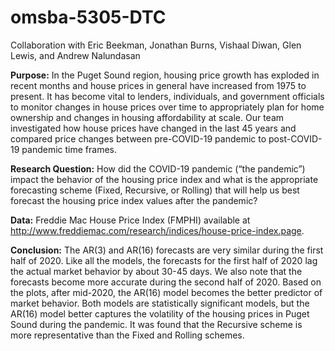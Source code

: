 # omsba-5305-DTC

Collaboration with Eric Beekman, Jonathan Burns, Vishaal Diwan, Glen Lewis, and Andrew Nalundasan

**Purpose:**
In the Puget Sound region, housing price growth has exploded in recent months and house prices in general have increased from 1975 to present. It has become vital to lenders, individuals, and government officials to monitor changes in house prices over time to appropriately plan for home ownership and changes in housing affordability at scale. Our team investigated how house prices have changed in the last 45 years and compared price changes between pre-COVID-19 pandemic to post-COVID-19 pandemic time frames.

**Research Question:**
How did the COVID-19 pandemic (“the pandemic”) impact the behavior of the housing price index and what is the appropriate forecasting scheme (Fixed, Recursive, or Rolling) that will help us best forecast the housing price index values after the pandemic?

**Data:**
Freddie Mac House Price Index (FMPHI) available at http://www.freddiemac.com/research/indices/house-price-index.page.

**Conclusion:**
The AR(3) and AR(16) forecasts are very similar during the first half of 2020. Like all the models, the forecasts for the first half of 2020 lag the actual market behavior by about 30-45 days. We also note that the forecasts become more accurate during the second half of 2020. Based on the plots, after mid-2020, the AR(16) model becomes the better predictor of market behavior. Both models are statistically significant models, but the AR(16) model better captures the volatility of the housing prices in Puget Sound during the pandemic. It was found that the Recursive scheme is more representative than the Fixed and Rolling schemes.
